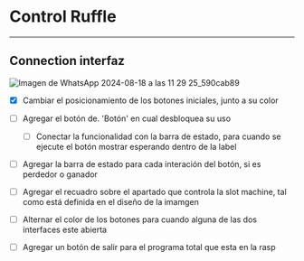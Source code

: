 # Control Ruffle 
---
## Connection interfaz 
![Imagen de WhatsApp 2024-08-18 a las 11 29 25_590cab89](https://github.com/user-attachments/assets/78c800a4-e68a-4201-a605-f5316a246e2c)

-[x] Cambiar el posicionamiento de los botones iniciales, junto a su color 

-[ ] Agregar el botón de. 'Botón' en cual desbloquea su uso 
  
  -[ ] Conectar la funcionalidad con la barra de estado, para cuando se ejecute el botón mostrar esperando dentro de la label 

-[ ] Agregar la barra de estado para cada interación del botón, si es perdedor o ganador 

-[ ] Agregar el recuadro sobre el apartado que controla la slot machine, tal como está definida en el diseño de la imamgen

-[ ] Alternar el color de los botones para cuando alguna de las dos interfaces este abierta 

-[ ] Agregar un botón de salir para el programa total que esta en la rasp 

